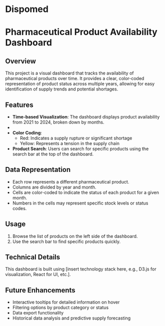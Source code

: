 # Dispomed

# Pharmaceutical Product Availability Dashboard

## Overview
This project is a visual dashboard that tracks the availability of pharmaceutical products over time. It provides a clear, color-coded representation of product status across multiple years, allowing for easy identification of supply trends and potential shortages.

## Features
- **Time-based Visualization**: The dashboard displays product availability from 2021 to 2024, broken down by months.
- 
- **Color Coding**: 
  - Red: Indicates a supply rupture or significant shortage
  - Yellow: Represents a tension in the supply chain
- **Product Search**: Users can search for specific products using the search bar at the top of the dashboard.

## Data Representation
- Each row represents a different pharmaceutical product.
- Columns are divided by year and month.
- Cells are color-coded to indicate the status of each product for a given month.
- Numbers in the cells may represent specific stock levels or status codes.

## Usage
1. Browse the list of products on the left side of the dashboard.
2. Use the search bar to find specific products quickly.

## Technical Details
This dashboard is built using [insert technology stack here, e.g., D3.js for visualization, React for UI, etc.].

## Future Enhancements
- Interactive tooltips for detailed information on hover
- Filtering options by product category or status
- Data export functionality
- Historical data analysis and predictive supply forecasting